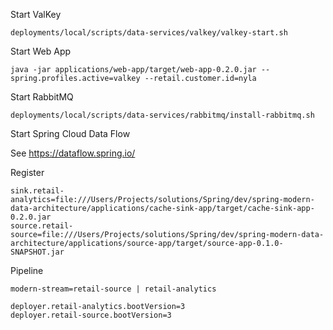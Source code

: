 

Start ValKey
```shell
deployments/local/scripts/data-services/valkey/valkey-start.sh
```

Start Web App

```shell
java -jar applications/web-app/target/web-app-0.2.0.jar --spring.profiles.active=valkey --retail.customer.id=nyla
```


Start RabbitMQ

```shell
deployments/local/scripts/data-services/rabbitmq/install-rabbitmq.sh
```

Start Spring Cloud Data Flow

See https://dataflow.spring.io/



Register


```properties
sink.retail-analytics=file:///Users/Projects/solutions/Spring/dev/spring-modern-data-architecture/applications/cache-sink-app/target/cache-sink-app-0.2.0.jar
source.retail-source=file:///Users/Projects/solutions/Spring/dev/spring-modern-data-architecture/applications/source-app/target/source-app-0.1.0-SNAPSHOT.jar
```


Pipeline

```scdf
modern-stream=retail-source | retail-analytics
```

```properties
deployer.retail-analytics.bootVersion=3
deployer.retail-source.bootVersion=3
```
